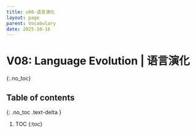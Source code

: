 ```yaml
---
title: v08-语言演化
layout: page
parent: Vocabulary
date: 2025-10-16
---
```


# V08: Language Evolution | 语言演化
{:.no_toc}

## Table of contents
{: .no_toc .text-delta }

1. TOC
{:toc}
